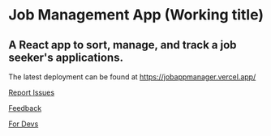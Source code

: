 # Job Management App (Working title)

## A React app to sort, manage, and track a job seeker's applications. 

The latest deployment can be found at https://jobappmanager.vercel.app/ 

[Report Issues](https://github.com/RainbowPangolin/jobappmanager/issues)

[Feedback](mailto:kktsou@ucsd.edu)

[For Devs](/wiki/DevNotes.md)